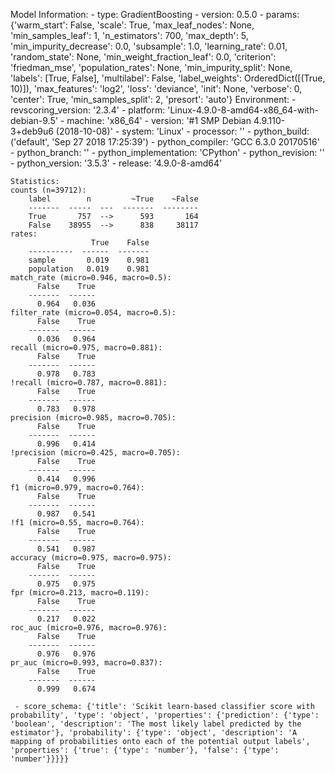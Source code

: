 Model Information:
	 - type: GradientBoosting
	 - version: 0.5.0
	 - params: {'warm_start': False, 'scale': True, 'max_leaf_nodes': None, 'min_samples_leaf': 1, 'n_estimators': 700, 'max_depth': 5, 'min_impurity_decrease': 0.0, 'subsample': 1.0, 'learning_rate': 0.01, 'random_state': None, 'min_weight_fraction_leaf': 0.0, 'criterion': 'friedman_mse', 'population_rates': None, 'min_impurity_split': None, 'labels': [True, False], 'multilabel': False, 'label_weights': OrderedDict([(True, 10)]), 'max_features': 'log2', 'loss': 'deviance', 'init': None, 'verbose': 0, 'center': True, 'min_samples_split': 2, 'presort': 'auto'}
	Environment:
	 - revscoring_version: '2.3.4'
	 - platform: 'Linux-4.9.0-8-amd64-x86_64-with-debian-9.5'
	 - machine: 'x86_64'
	 - version: '#1 SMP Debian 4.9.110-3+deb9u6 (2018-10-08)'
	 - system: 'Linux'
	 - processor: ''
	 - python_build: ('default', 'Sep 27 2018 17:25:39')
	 - python_compiler: 'GCC 6.3.0 20170516'
	 - python_branch: ''
	 - python_implementation: 'CPython'
	 - python_revision: ''
	 - python_version: '3.5.3'
	 - release: '4.9.0-8-amd64'
	
	Statistics:
	counts (n=39712):
		label        n         ~True    ~False
		-------  -----  ---  -------  --------
		True       757  -->      593       164
		False    38955  -->      838     38117
	rates:
		              True    False
		----------  ------  -------
		sample       0.019    0.981
		population   0.019    0.981
	match_rate (micro=0.946, macro=0.5):
		  False    True
		-------  ------
		  0.964   0.036
	filter_rate (micro=0.054, macro=0.5):
		  False    True
		-------  ------
		  0.036   0.964
	recall (micro=0.975, macro=0.881):
		  False    True
		-------  ------
		  0.978   0.783
	!recall (micro=0.787, macro=0.881):
		  False    True
		-------  ------
		  0.783   0.978
	precision (micro=0.985, macro=0.705):
		  False    True
		-------  ------
		  0.996   0.414
	!precision (micro=0.425, macro=0.705):
		  False    True
		-------  ------
		  0.414   0.996
	f1 (micro=0.979, macro=0.764):
		  False    True
		-------  ------
		  0.987   0.541
	!f1 (micro=0.55, macro=0.764):
		  False    True
		-------  ------
		  0.541   0.987
	accuracy (micro=0.975, macro=0.975):
		  False    True
		-------  ------
		  0.975   0.975
	fpr (micro=0.213, macro=0.119):
		  False    True
		-------  ------
		  0.217   0.022
	roc_auc (micro=0.976, macro=0.976):
		  False    True
		-------  ------
		  0.976   0.976
	pr_auc (micro=0.993, macro=0.837):
		  False    True
		-------  ------
		  0.999   0.674
	
	 - score_schema: {'title': 'Scikit learn-based classifier score with probability', 'type': 'object', 'properties': {'prediction': {'type': 'boolean', 'description': 'The most likely label predicted by the estimator'}, 'probability': {'type': 'object', 'description': 'A mapping of probabilities onto each of the potential output labels', 'properties': {'true': {'type': 'number'}, 'false': {'type': 'number'}}}}}

